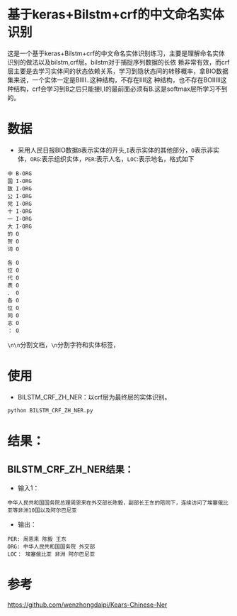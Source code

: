 # 基于keras+Bilstm+crf的中文命名实体识别
这是一个基于keras+Bilstm+crf的中文命名实体识别练习，主要是理解命名实体识别的做法以及bilstm,crf层。bilstm对于捕捉序列数据的长依
赖非常有效，而crf层主要是去学习实体间的状态依赖关系，学习到隐状态间的转移概率，拿BIO数据集来说，一个实体一定是BIIII..这种结构，不存在IIII这
种结构，也不存在BOIIIII这种结构，crf会学习到B之后只能接I,I的最前面必须有B.这是softmax层所学习不到的。
# 数据
- 采用人民日报BIO数据`B`表示实体的开头,`I`表示实体的其他部分，`O`表示非实体，`ORG`:表示组织实体，`PER`:表示人名，`LOC`:表示地名，格式如下
```
中 B-ORG
国 I-ORG
致 I-ORG
公 I-ORG
党 I-ORG
十 I-ORG
一 I-ORG
大 I-ORG
的 O
贺 O
词 O

各 O
位 O
代 O
表 O
、 O
各 O
位 O
同 O
志 O
： O

```
`\n\n`分割文档，`\n`分割字符和实体标签，


# 使用

- BILSTM_CRF_ZH_NER：以crf层为最终层的实体识别。

```bash
python BILSTM_CRF_ZH_NER.py
```

# 结果：
## BILSTM_CRF_ZH_NER结果：
- 输入1：
```
中华人民共和国国务院总理周恩来在外交部长陈毅，副部长王东的陪同下，连续访问了埃塞俄比亚等非洲10国以及阿尔巴尼亚
```
- 输出：
```
PER: 周恩来 陈毅 王东
ORG: 中华人民共和国国务院 外交部
LOC： 埃塞俄比亚 非洲 阿尔巴尼亚
```



# 参考
https://github.com/wenzhongdaipi/Kears-Chinese-Ner


